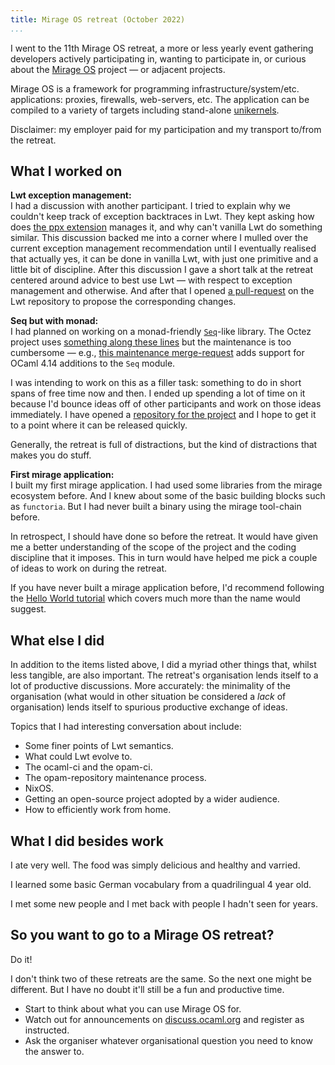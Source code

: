 ```yaml
---
title: Mirage OS retreat (October 2022)
...
```


I went to the 11th Mirage OS retreat, a more or less yearly event gathering developers actively participating in, wanting to participate in, or curious about the [Mirage OS](https://mirage.io/) project — or adjacent projects.

Mirage OS is a framework for programming infrastructure/system/etc. applications: proxies, firewalls, web-servers, etc.
The application can be compiled to a variety of targets including stand-alone [unikernels](https://en.wikipedia.org/wiki/Unikernel).

Disclaimer: my employer paid for my participation and my transport to/from the retreat.

## What I worked on

**Lwt exception management:**  
I had a discussion with another participant.
I tried to explain why we couldn't keep track of exception backtraces in Lwt.
They kept asking how does [the ppx extension](https://ocaml.org/p/lwt_ppx/2.1.0) manages it, and why can't vanilla Lwt do something similar.
This discussion backed me into a corner where I mulled over the current exception management recommendation until I eventually realised that actually yes, it can be done in vanilla Lwt, with just one primitive and a little bit of discipline.
After this discussion I gave a short talk at the retreat centered around advice to best use Lwt — with respect to exception management and otherwise.
And after that I opened [a pull-request](https://github.com/ocsigen/lwt/pull/963) on the Lwt repository to propose the corresponding changes.

**Seq but with monad:**  
I had planned on working on a monad-friendly [`Seq`](https://v2.ocaml.org/api/Seq.html)-like library.
The Octez project uses [something along these lines](https://ocaml.org/p/tezos-lwt-result-stdlib/14.0) but the maintenance is too cumbersome — e.g., [this maintenance merge-request](https://gitlab.com/tezos/tezos/-/merge_requests/6464) adds support for OCaml 4.14 additions to the `Seq` module.

I was intending to work on this as a filler task: something to do in short spans of free time now and then.
I ended up spending a lot of time on it because I'd bounce ideas off of other participants and work on those ideas immediately.
I have opened a [repository for the project](https://gitlab.com/raphael-proust/seqes) and I hope to get it to a point where it can be released quickly.

Generally, the retreat is full of distractions, but the kind of distractions that makes you do stuff.

**First mirage application:**  
I built my first mirage application.
I had used some libraries from the mirage ecosystem before.
And I knew about some of the basic building blocks such as `functoria`.
But I had never built a binary using the mirage tool-chain before.

In retrospect, I should have done so before the retreat.
It would have given me a better understanding of the scope of the project and the coding discipline that it imposes.
This in turn would have helped me pick a couple of ideas to work on during the retreat.

If you have never built a mirage application before, I'd recommend following the [Hello World tutorial](https://mirage.io/docs/hello-world) which covers much more than the name would suggest.

## What else I did

In addition to the items listed above, I did a myriad other things that, whilst less tangible, are also important.
The retreat's organisation lends itself to a lot of productive discussions.
More accurately: the minimality of the organisation (what would in other situation be considered a _lack_ of organisation) lends itself to spurious productive exchange of ideas.

Topics that I had interesting conversation about include:

- Some finer points of Lwt semantics.
- What could Lwt evolve to.
- The ocaml-ci and the opam-ci.
- The opam-repository maintenance process.
- NixOS.
- Getting an open-source project adopted by a wider audience.
- How to efficiently work from home.


## What I did besides work

I ate very well.
The food was simply delicious and healthy and varried.

I learned some basic German vocabulary from a quadrilingual 4 year old.

I met some new people and I met back with people I hadn't seen for years.


## So you want to go to a Mirage OS retreat?

Do it!

I don't think two of these retreats are the same.
So the next one might be different.
But I have no doubt it'll still be a fun and productive time.

- Start to think about what you can use Mirage OS for.
- Watch out for announcements on [discuss.ocaml.org](https://discuss.ocaml.org/) and register as instructed.
- Ask the organiser whatever organisational question you need to know the answer to.

